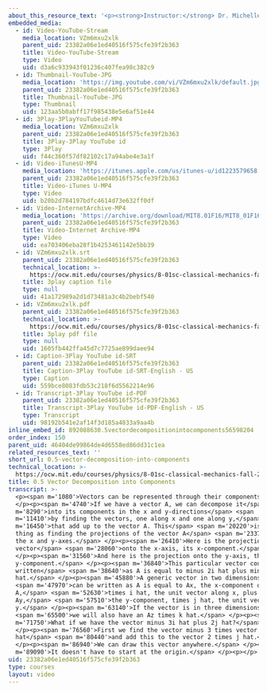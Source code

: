 ```yaml
---
about_this_resource_text: '<p><strong>Instructor:</strong> Dr. Michelle Tomasik</p>'
embedded_media:
  - id: Video-YouTube-Stream
    media_location: VZm6mxu2xlk
    parent_uid: 23382a06e1ed40516f575cfe39f2b363
    title: Video-YouTube-Stream
    type: Video
    uid: d3a6c933943f01236c407fea98c382c9
  - id: Thumbnail-YouTube-JPG
    media_location: 'https://img.youtube.com/vi/VZm6mxu2xlk/default.jpg'
    parent_uid: 23382a06e1ed40516f575cfe39f2b363
    title: Thumbnail-YouTube-JPG
    type: Thumbnail
    uid: 123aa5b0abff17f985438e5e6af51e44
  - id: 3Play-3PlayYouTubeid-MP4
    media_location: VZm6mxu2xlk
    parent_uid: 23382a06e1ed40516f575cfe39f2b363
    title: 3Play-3Play YouTube id
    type: 3Play
    uid: f44c360f57df82102c17a94abe4e3a1f
  - id: Video-iTunesU-MP4
    media_location: 'https://itunes.apple.com/us/itunes-u/id1223579658'
    parent_uid: 23382a06e1ed40516f575cfe39f2b363
    title: Video-iTunes U-MP4
    type: Video
    uid: b20b2d784197bdfc4614d73e632ff0df
  - id: Video-InternetArchive-MP4
    media_location: 'https://archive.org/download/MIT8.01F16/MIT8_01F16_L00v05_360p.mp4'
    parent_uid: 23382a06e1ed40516f575cfe39f2b363
    title: Video-Internet Archive-MP4
    type: Video
    uid: ea703406eba28f1b4253461142e5bb39
  - id: VZm6mxu2xlk.srt
    parent_uid: 23382a06e1ed40516f575cfe39f2b363
    technical_location: >-
      https://ocw.mit.edu/courses/physics/8-01sc-classical-mechanics-fall-2016/review-vectors/0.5-vector-decomposition-into-components/0.5-vector-decomposition-into-components/VZm6mxu2xlk.srt
    title: 3play caption file
    type: null
    uid: 41a172989a2d1d73481a3c4b2bebf540
  - id: VZm6mxu2xlk.pdf
    parent_uid: 23382a06e1ed40516f575cfe39f2b363
    technical_location: >-
      https://ocw.mit.edu/courses/physics/8-01sc-classical-mechanics-fall-2016/review-vectors/0.5-vector-decomposition-into-components/0.5-vector-decomposition-into-components/VZm6mxu2xlk.pdf
    title: 3play pdf file
    type: null
    uid: 1605fb442ffa45d7c7725ae899daee94
  - id: Caption-3Play YouTube id-SRT
    parent_uid: 23382a06e1ed40516f575cfe39f2b363
    title: Caption-3Play YouTube id-SRT-English - US
    type: Caption
    uid: 559bce8083fdb53c218f6d5562214e96
  - id: Transcript-3Play YouTube id-PDF
    parent_uid: 23382a06e1ed40516f575cfe39f2b363
    title: Transcript-3Play YouTube id-PDF-English - US
    type: Transcript
    uid: 98192b541e2af14f3d185a4833a9aa4b
inline_embed_id: 892088630.5vectordecompositionintocomponents56598204
order_index: 150
parent_uid: 46404de99864de4d6558ed86dd31c1ea
related_resources_text: ''
short_url: 0.5-vector-decomposition-into-components
technical_location: >-
  https://ocw.mit.edu/courses/physics/8-01sc-classical-mechanics-fall-2016/review-vectors/0.5-vector-decomposition-into-components/0.5-vector-decomposition-into-components
title: 0.5 Vector Decomposition into Components
transcript: >-
  <p><span m='1080'>Vectors can be represented through their components.</span>
  </p><p><span m='4740'>If we have a vector A, we can decompose it</span> <span
  m='8290'>into its components in the x and y-directions</span> <span
  m='11410'>by finding the vectors, one along x and one along y,</span> <span
  m='16450'>that add up to the vector A. This</span> <span m='20220'>is the same
  thing as finding the projections of the vector A</span> <span m='23370'>along
  the x and y-axes.</span> </p><p><span m='26410'>Here is the projection of the
  vector</span> <span m='28060'>onto the x-axis, its x-component.</span>
  </p><p><span m='31560'>And here is the projection onto the y-axis, the
  y-component.</span> </p><p><span m='36840'>This particular vector could be
  written</span> <span m='38640'>as A is equal to minus 2i hat plus minus 2j
  hat.</span> </p><p><span m='45880'>A generic vector in two dimensions</span>
  <span m='47970'>can be written as A is equal to Ax, the x-component of
  A,</span> <span m='52630'>times i hat, the unit vector along x, plus
  Ay,</span> <span m='57510'>the y-component, times j hat, the unit vector along
  y.</span> </p><p><span m='63140'>If the vector is in three dimensions,</span>
  <span m='65500'>we will also have an Az times k hat.</span> </p><p><span
  m='71750'>What if we have the vector minus 3i hat plus 2j hat?</span>
  </p><p><span m='76560'>First we find the vector minus 3 times vector i
  hat</span> <span m='80440'>and add this to the vector 2 times j hat.</span>
  </p><p><span m='86940'>We can draw this vector anywhere.</span> </p><p><span
  m='89090'>It doesn't have to start at the origin.</span> </p><p></p>
uid: 23382a06e1ed40516f575cfe39f2b363
type: courses
layout: video
---
```


